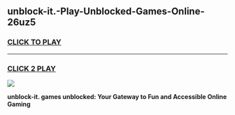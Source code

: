 
## unblock-it.-Play-Unblocked-Games-Online-26uz5
<h3>
<a href="https://premium76.site?title=unblock-it.&ref=25A">CLICK TO PLAY</a></h3>
<hr>

<h3>
<a href="https://premium76.site?title=unblock-it.&ref=25A">CLICK 2 PLAY</a>
  
</h3>

<a href="https://premium76.site?title=unblock-it.&ref=25A"><img src="https://clearcache.store/games.png"></a>


**unblock-it. games unblocked: Your Gateway to Fun and Accessible Online Gaming**
